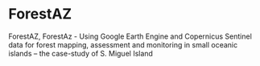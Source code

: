 # ForestAZ
ForestAZ, ForestAz - Using Google Earth Engine and Copernicus Sentinel data for forest mapping, assessment and monitoring in small oceanic islands – the case-study of S. Miguel Island 
